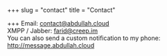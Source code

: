 +++
slug = "contact"
title = "Contact"

+++
Email: contact@abdullah.cloud  
XMPP / Jabber: farid@creep.im  
You can also send a custom notification to my phone: http://message.abdullah.cloud